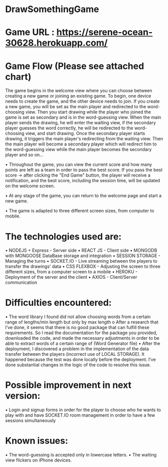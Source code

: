# DrawSomethingGame
 # Game URL : https://serene-ocean-30628.herokuapp.com/

# Game Flow (Please see attached chart)
The game begins in the welcome view where you can choose between creating a new game or joining an existing game.
 To begin, one device needs to create the game, and the other device needs to join.
If you create a new game, you will be set as the main player and redirected to the word-choosing view. Then you start drawing while the player who joined the game is set as secondary and is in the word-guessing view.
When the main player sends the drawing, he will enter the waiting view,
if the secondary player guesses the word correctly, he will be redirected to the word-choosing view, and start drawing. Once the secondary player starts drawing, it triggers the main player's redirecting from the waiting view. Then the main player will become a secondary player which will redirect him to the word-guessing view while  the main player becomes the secondary player and so on…
 
•	Throughout the game, you can view the current score and how many points are left as a team in order to pass the best score. If you pass the best score -> after clicking the "End Game" button, the player will receive a notification, and the best score, including the session time, will be updated on the welcome screen.

•	At any stage of the game, you can return to the welcome page and start a new game.

•	The game is adapted to three different screen sizes, from computer to mobile.

# The technologies used are:
 
•	NODEJS + Express - Server side
•	REACT JS - Client side
•	MONGODB with MONGOOSE DataBase storage and integration
•	SESSION STORAGE - Managing the turns
•	SOCKET.IO - Live streaming between the players to transfer the drawings' data
•	CSS FLEXBOX - Adjusting the screen to three different sizes, from a computer screen to a mobile
•	HEROKU - Deployment of the server and the client
•	AXIOS - Client/Server communication

 
# Difficulties encountered:
•	The word library I found did not allow choosing words from a certain range of lengths/min length but only by max length
o	After a research that I’ve done, it seems that there is no good package that can fulfill these requirements. So I read the documentation for the package you provided, downloaded the code, and made the necessary adjustments in order to be able to extract words of a certain range of (Word Generator file)
•	After the deployment, I discovered a problem in the implementation of the data transfer between the players (incorrect use of LOCAL STORAGE). It happened because the test was done locally before the deployment. I’ve done substantial changes in the logic of the code to resolve this issue.

# Possible improvement in next version:
•	Login and signup forms in order for the player to choose who he wants to play with and have SOCKET.IO room management in order to have a few sessions simultaneously

# Known issues:
•	The word-guessing is accepted only in lowercase letters.
•	The waiting view flickers on iPhone devices.
